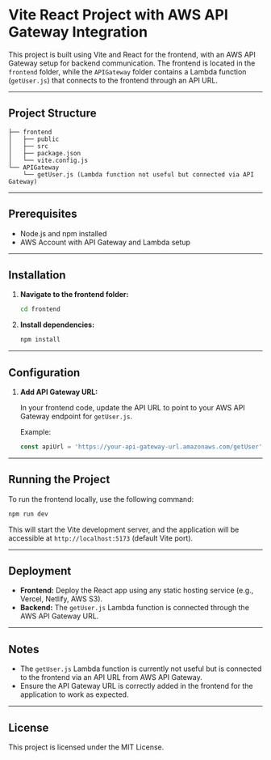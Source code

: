 
# Vite React Project with AWS API Gateway Integration

This project is built using Vite and React for the frontend, with an AWS API Gateway setup for backend communication. The frontend is located in the `frontend` folder, while the `APIGateway` folder contains a Lambda function (`getUser.js`) that connects to the frontend through an API URL.

---

## Project Structure

```
├── frontend
│   ├── public
│   ├── src
│   ├── package.json
│   └── vite.config.js
└── APIGateway
    └── getUser.js (Lambda function not useful but connected via API Gateway)
```

---

## Prerequisites

- Node.js and npm installed  
- AWS Account with API Gateway and Lambda setup  

---

## Installation

1. **Navigate to the frontend folder:**  
    ```bash
    cd frontend
    ```

2. **Install dependencies:**  
    ```bash
    npm install
    ```

---

## Configuration

1. **Add API Gateway URL:**  

   In your frontend code, update the API URL to point to your AWS API Gateway endpoint for `getUser.js`.  

   Example:  
   ```js
   const apiUrl = 'https://your-api-gateway-url.amazonaws.com/getUser';
   ```

---

## Running the Project

To run the frontend locally, use the following command:  

```bash
npm run dev
```

This will start the Vite development server, and the application will be accessible at `http://localhost:5173` (default Vite port).  

---

## Deployment

- **Frontend:** Deploy the React app using any static hosting service (e.g., Vercel, Netlify, AWS S3).  
- **Backend:** The `getUser.js` Lambda function is connected through the AWS API Gateway URL.  

---

## Notes

- The `getUser.js` Lambda function is currently not useful but is connected to the frontend via an API URL from AWS API Gateway.  
- Ensure the API Gateway URL is correctly added in the frontend for the application to work as expected.  

---

## License

This project is licensed under the MIT License.  
